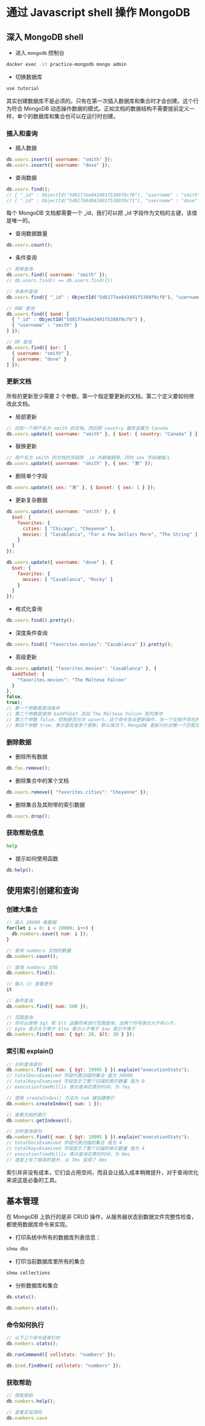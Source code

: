 # 通过 Javascript shell 操作 MongoDB

## 深入 MongoDB shell
- 进入 `mongodb` 控制台
```bash
docker exec -it practice-mongodb mongo admin
```

- 切换数据库
```bash
use tutorial
```

其实创建数据库不是必须的。只有在第一次插入数据库和集合时才会创建。这个行为符合 MongoDB 动态操作数据的模式。正如文档的数据结构不需要提前定义一样，单个的数据库和集合也可以在运行时创建。

### 插入和查询
- 插入数据
```js
db.users.insert({ username: "smith" });
db.users.insert({ username: "dove" });
```

- 查询数据
```js
db.users.find();
// { "_id" : ObjectId("5d8177ee843491f5388f0cf0"), "username" : "smith" }
// { "_id" : ObjectId("5d81798d843491f5388f0cf1"), "username" : "dove" }
```
每个 MongoDB 文档都需要一个 _id，我们可以把 _id 字段作为文档的主键，该值是唯一的。

- 查询数据数量
```js
db.users.count();
```

- 条件查询
```js
// 简单查询
db.users.find({ username: "smith" });
// db.users.find() == db.users.find({})

// 多条件查询
db.users.find({ "_id" : ObjectId("5d8177ee843491f5388f0cf0"), "username" : "smith" });

// AND 查询
db.users.find({ $and: [
  { "_id" : ObjectId("5d8177ee843491f5388f0cf0") },
  { "username" : "smith" }
] });

// OR 查询
db.users.find({ $or: [
  { username: "smith" },
  { username: "dove" }
] });
```

### 更新文档
所有的更新至少需要 2 个参数，第一个指定要更新的文档，第二个定义要如何修改此文档。

- 局部更新
```js
// 找到一个用户名为 smith 的文档，然后把 country 属性设置为 Canada
db.users.update({ username: "smith" }, { $set: { country: "Canada" } });
```

- 替换更新
```js
// 用户名为 smith 的文档的字段除 _id 外都被删除，同时 sex 字段被插入
db.users.update({ username: "smith" }, { sex: "男" });
```

- 删除单个字段
```js
db.users.update({ sex: "男" }, { $unset: { sex: 1 } });
```

- 更新复杂数据
```js
db.users.update({ username: "smith" }, {
  $set: {
    favorites: {
      cities: [ "Chicago", "Cheyenne" ],
      movies: [ "Casablanca", "For a Few Dollars More", "The String" ]
    }
  }
});

db.users.update({ username: "dove" }, {
  $set: {
    favorites: {
      movies: [ "Casablanca", "Rocky" ]
    }
  }
});
```

- 格式化查询
```js
db.users.find().pretty();
```

- 深度条件查询
```js
db.users.find({ "favorites.movies": "Casablanca" }).pretty();
```

- 高级更新
```js
db.users.update({ "favorites.movies": "Casablanca" }, {
  $addToSet: {
    "favorites.movies": "The Maltese Falcon"
  }
}, 
false,
true);
// 第一个参数是查询条件
// 第二个参数是使用 $addToSet 添加 The Maltese Falcon 到列表中
// 第三个参数 false，控制是否允许 upsert。这个命令告诉更新操作，当一个文档不存在的时候是否插入它，这取决于更新操作是操作符更新还是替换更新；
// 第四个参数 true，表示是否是多个更新。默认情况下，MongoDB 更新只针对第一个匹配文档。
```

### 删除数据
- 删除所有数据
```js
db.foo.remove();
```

- 删除集合中的某个文档
```js
db.users.remove({ "favorites.cities": "Cheyenne" });
```

- 删除集合及其附带的索引数据
```js
db.users.drop();
```

### 获取帮助信息
```bash
help
```

- 提示如何使用函数
```js
db.help();
```

## 使用索引创建和查询

### 创建大集合
```js
// 插入 20000 条数据
for(let i = 0; i < 20000; i++) {
  db.numbers.save({ num: i });
}

// 查询 numbers 文档的数量
db.numbers.count();

// 查询 numbers 文档
db.numbers.find();

// 输入 it 查看更多
it

// 条件查询
db.numbers.find({ num: 500 });

// 范围查询
// 你可以使用 $gt 和 $lt 运算符来进行范围查询，这两个符号表示大于和小于。
// $gte 表示大于等于 $lte 表示小于等于 $ne 表示不等于
db.numbers.find({ num: { $gt: 20, $lt: 30 } });
```

### 索引和 explain()
```js
// 分析查询语句
db.numbers.find({ num: { $gt: 19995 } }).explain("executionStats");
// totalDocsExamined 字段代表扫描的集合 值为 20000
// totalKeysExamined 字段显示了整个扫描的索引数量 值为 0
// executionTimeMillis 表示查询花费的时间，为 7ms

// 使用 createIndex() 方法为 num 键创建索引
db.numbers.createIndex({ num: 1 });

// 查看文档的索引
db.numbers.getIndexes();

// 分析查询语句
db.numbers.find({ num: { $gt: 19995 } }).explain("executionStats");
// totalDocsExamined 字段代表扫描的集合 值为 4
// totalKeysExamined 字段显示了整个扫描的索引数量 值为 4
// executionTimeMillis 表示查询花费的时间，为 0ms
// 速度上有了极高的提升，从 7ms 变成了 0ms
```

索引并非没有成本，它们会占用空间，而且会让插入成本稍微提升，对于查询优化来说这是必备的工具。

## 基本管理
在 MongoDB 上执行的是非 CRUD 操作，从服务器状态到数据文件完整性检查，都使用数据库命令来实现。

- 打印系统中所有的数据库列表信息：
```js
show dbs
```

- 打印当前数据库里所有的集合
```js
show collections
```

- 分析数据库和集合
```js
db.stats();

db.numbers.stats();
```

### 命令如何执行
```js
// 以下三个命令是等价的
db.numbers.stats();

db.runCommand({ collstats: "numbers" });

db.$cmd.findOne({ collstats: "numbers" });
```

### 获取帮助
```js
// 获取帮助
db.numbers.help();

// 查看实现源码
db.numbers.save


```
